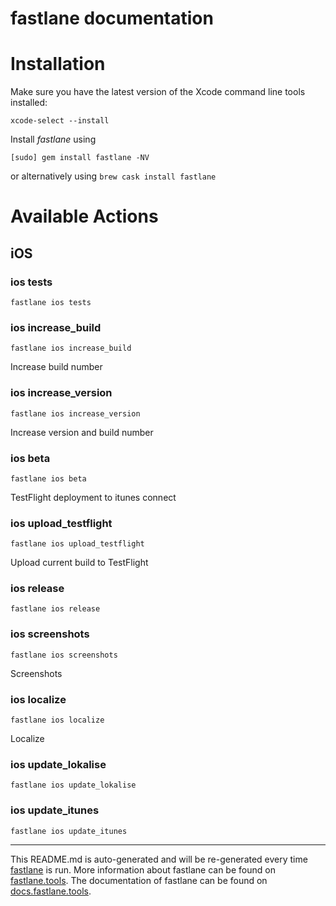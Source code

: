 fastlane documentation
================
# Installation

Make sure you have the latest version of the Xcode command line tools installed:

```
xcode-select --install
```

Install _fastlane_ using
```
[sudo] gem install fastlane -NV
```
or alternatively using `brew cask install fastlane`

# Available Actions
## iOS
### ios tests
```
fastlane ios tests
```

### ios increase_build
```
fastlane ios increase_build
```
Increase build number
### ios increase_version
```
fastlane ios increase_version
```
Increase version and build number
### ios beta
```
fastlane ios beta
```

TestFlight deployment to itunes connect

### ios upload_testflight

```
fastlane ios upload_testflight
```
Upload current build to TestFlight

### ios release
```
fastlane ios release
```
### ios screenshots
```
fastlane ios screenshots
```
Screenshots
### ios localize
```
fastlane ios localize
```
Localize
### ios update_lokalise
```
fastlane ios update_lokalise
```

### ios update_itunes
```
fastlane ios update_itunes
```


----

This README.md is auto-generated and will be re-generated every time [fastlane](https://fastlane.tools) is run.
More information about fastlane can be found on [fastlane.tools](https://fastlane.tools).
The documentation of fastlane can be found on [docs.fastlane.tools](https://docs.fastlane.tools).

